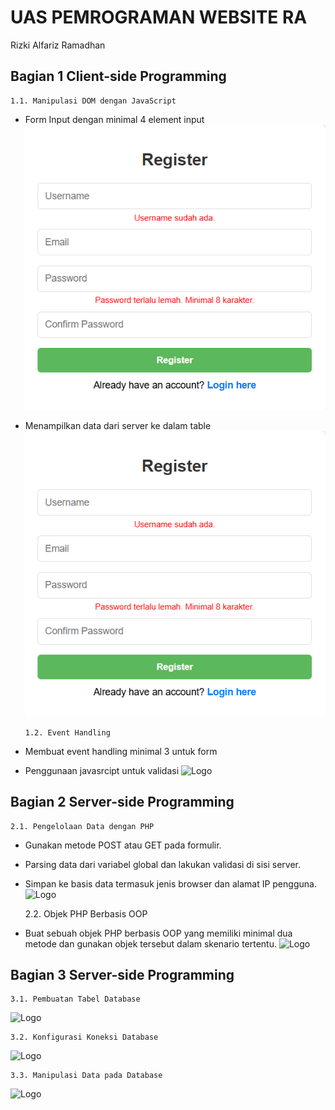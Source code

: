 # UAS PEMROGRAMAN WEBSITE RA
Rizki Alfariz Ramadhan


## Bagian 1 Client-side Programming
    1.1. Manipulasi DOM dengan JavaScript

- Form Input dengan minimal 4 element input 
![Picture](https://github.com/Alfariz11/inventory/blob/main/img/1.1.png)
- Menampilkan data dari server ke dalam table 
![Picture](https://github.com/Alfariz11/inventory/blob/main/img/1.1.png)

      1.2. Event Handling 

- Membuat event handling minimal 3 untuk form

- Penggunaan javasrcipt untuk validasi 
![Logo](https://dev-to-uploads.s3.amazonaws.com/uploads/articles/th5xamgrr6se0x5ro4g6.png)

## Bagian 2 Server-side Programming
    2.1. Pengelolaan Data dengan PHP

- Gunakan metode POST atau GET pada formulir.
- Parsing data dari variabel global dan lakukan validasi di sisi server.
- Simpan ke basis data termasuk jenis browser dan alamat IP pengguna.
![Logo](https://dev-to-uploads.s3.amazonaws.com/uploads/articles/th5xamgrr6se0x5ro4g6.png)

    2.2. Objek PHP Berbasis OOP

- Buat sebuah objek PHP berbasis OOP yang memiliki minimal dua metode dan gunakan objek tersebut dalam skenario tertentu.
![Logo](https://dev-to-uploads.s3.amazonaws.com/uploads/articles/th5xamgrr6se0x5ro4g6.png)

## Bagian 3 Server-side Programming
    3.1. Pembuatan Tabel Database
![Logo](https://dev-to-uploads.s3.amazonaws.com/uploads/articles/th5xamgrr6se0x5ro4g6.png)

    3.2. Konfigurasi Koneksi Database
![Logo](https://dev-to-uploads.s3.amazonaws.com/uploads/articles/th5xamgrr6se0x5ro4g6.png)

    3.3. Manipulasi Data pada Database
![Logo](https://dev-to-uploads.s3.amazonaws.com/uploads/articles/th5xamgrr6se0x5ro4g6.png)
